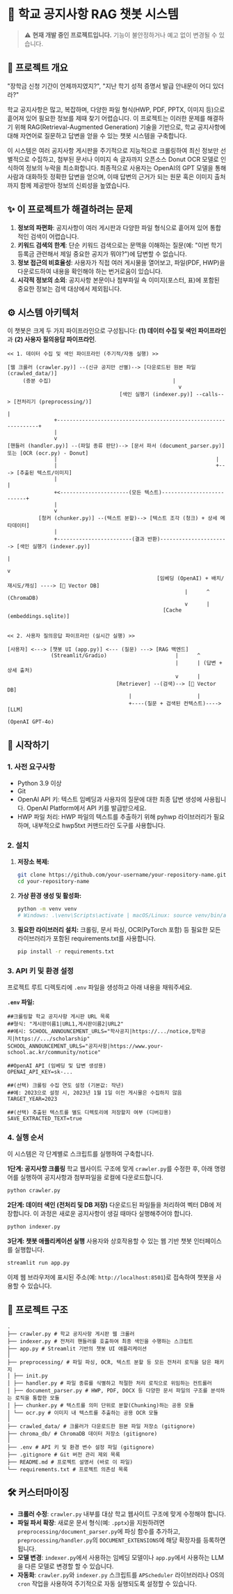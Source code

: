 # 🏫 학교 공지사항 RAG 챗봇 시스템

> ⚠️ **현재 개발 중인 프로젝트입니다.**
> 기능이 불안정하거나 예고 없이 변경될 수 있습니다.

## 📖 프로젝트 개요

"장학금 신청 기간이 언제까지였지?", "지난 학기 성적 증명서 발급 안내문이 어디 있더라?"

학교 공지사항은 많고, 복잡하며, 다양한 파일 형식(HWP, PDF, PPTX, 이미지 등)으로 흩어져 있어 필요한 정보를 제때 찾기 어렵습니다. 이 프로젝트는 이러한 문제를 해결하기 위해 RAG(Retrieval-Augmented Generation) 기술을 기반으로, 학교 공지사항에 대해 자연어로 질문하고 답변을 얻을 수 있는 챗봇 시스템을 구축합니다.

이 시스템은 여러 공지사항 게시판을 주기적으로 지능적으로 크롤링하여 최신 정보만 선별적으로 수집하고, 첨부된 문서나 이미지 속 글자까지 오픈소스 Donut OCR 모델로 인식하여 정보의 누락을 최소화합니다. 최종적으로 사용자는 OpenAI의 GPT 모델을 통해 사람과 대화하듯 정확한 답변을 얻으며, 이때 답변의 근거가 되는 원문 혹은 이미지 출처까지 함께 제공받아 정보의 신뢰성을 높였습니다.

## ✨ 이 프로젝트가 해결하려는 문제

1.  **정보의 파편화**: 공지사항이 여러 게시판과 다양한 파일 형식으로 흩어져 있어 통합적인 검색이 어렵습니다.
2.  **키워드 검색의 한계**: 단순 키워드 검색으로는 문맥을 이해하는 질문(예: "이번 학기 등록금 관련해서 제일 중요한 공지가 뭐야?")에 답변할 수 없습니다.
3.  **정보 접근의 비효율성**: 사용자가 직접 여러 게시물을 열어보고, 파일(PDF, HWP)을 다운로드하여 내용을 확인해야 하는 번거로움이 있습니다.
4.  **시각적 정보의 소외**: 공지사항 본문이나 첨부파일 속 이미지(포스터, 표)에 포함된 중요한 정보는 검색 대상에서 제외됩니다.

## ⚙️ 시스템 아키텍처

이 챗봇은 크게 두 가지 파이프라인으로 구성됩니다: **(1) 데이터 수집 및 색인 파이프라인**과 **(2) 사용자 질의응답 파이프라인**.

```
<< 1. 데이터 수집 및 색인 파이프라인 (주기적/자동 실행) >>

[웹 크롤러 (crawler.py)] --(신규 공지만 선별)--> [다운로드된 원본 파일 (crawled_data/)]
     (증분 수집)                                       |
                                                       v
                                    [색인 실행기 (indexer.py)] --calls--> [전처리기 (preprocessing/)]
                                                                                |
               +----------------------------------------------------------------+
               |
               v
[핸들러 (handler.py)] --(파일 종류 판단)--> [문서 파서 (document_parser.py)] 또는 [OCR (ocr.py) - Donut]
               |                                                   |
               |                                                   +---> [추출된 텍스트/이미지]
               |                                                             |
               +<----------------------(모든 텍스트)--------------------------+
               |
               v
          [청커 (chunker.py)] --(텍스트 분할)--> [텍스트 조각 (청크) + 상세 메타데이터]
               |
               +------------------------(결과 반환)----------------------> [색인 실행기 (indexer.py)]
                                                                                |
                                                                                v
                                                [임베딩 (OpenAI) + 배치/재시도/캐싱] ----> [🧠 Vector DB]
                                                         |      ^                      (ChromaDB)
                                                         v      |
                                                  [Cache (embeddings.sqlite)]


<< 2. 사용자 질의응답 파이프라인 (실시간 실행) >>

[사용자] <---> [챗봇 UI (app.py)] <--- (질문) ---> [RAG 백엔드]
              (Streamlit/Gradio)                      |      ^
                                                      |      | (답변 + 상세 출처)
                                                      v      |
                                   [Retriever] --(검색)--> [🧠 Vector DB]
                                       |                     |
                                       +----(질문 + 검색된 컨텍스트)----> [LLM]
                                                                      (OpenAI GPT-4o)
```

## 🚀 시작하기

### 1. 사전 요구사항

-  Python 3.9 이상
- Git
- OpenAI API 키:
  텍스트 임베딩과 사용자의 질문에 대한 최종 답변 생성에 사용됩니다.
  OpenAI Platform에서 API 키를 발급받으세요.
- HWP 파일 처리:
  HWP 파일의 텍스트를 추출하기 위해 pyhwp 라이브러리가 필요하며, 내부적으로 hwp5txt 커맨드라인 도구를 사용합니다.

### 2. 설치

1.  **저장소 복제:**
    ```bash
    git clone https://github.com/your-username/your-repository-name.git
    cd your-repository-name
    ```

2.  **가상 환경 생성 및 활성화:**
    ```bash
    python -m venv venv
    # Windows: .\venv\Scripts\activate | macOS/Linux: source venv/bin/activate
    ```

3.  **필요한 라이브러리 설치:**
    크롤링, 문서 파싱, OCR(PyTorch 포함) 등 필요한 모든 라이브러리가 포함된 requirements.txt를 사용합니다.
    ```bash
    pip install -r requirements.txt
    ```

### 3. API 키 및 환경 설정

프로젝트 루트 디렉토리에 `.env` 파일을 생성하고 아래 내용을 채워주세요.

**`.env` 파일:**
```
##크롤링할 학교 공지사항 게시판 URL 목록
##형식: "게시판이름1|URL1,게시판이름2|URL2"
##예시: SCHOOL_ANNOUNCEMENT_URLS="학사공지|https://.../notice,장학공지|https://.../scholarship"
SCHOOL_ANNOUNCEMENT_URLS="공지사항|https://www.your-school.ac.kr/community/notice"

##OpenAI API (임베딩 및 답변 생성용)
OPENAI_API_KEY=sk-...

##(선택) 크롤링 수집 연도 설정 (기본값: 작년)
##예: 2023으로 설정 시, 2023년 1월 1일 이전 게시물은 수집하지 않음
TARGET_YEAR=2023

##(선택) 추출된 텍스트를 별도 디렉토리에 저장할지 여부 (디버깅용)
SAVE_EXTRACTED_TEXT=true
```

### 4. 실행 순서

이 시스템은 각 단계별로 스크립트를 실행하여 구축합니다.

**1단계: 공지사항 크롤링**
학교 웹사이트 구조에 맞게 `crawler.py`를 수정한 후, 아래 명령어를 실행하여 공지사항과 첨부파일을 로컬에 다운로드합니다.
```bash
python crawler.py
```

**2단계: 데이터 색인 (전처리 및 DB 저장)**
다운로드된 파일들을 처리하여 벡터 DB에 저장합니다. 이 과정은 새로운 공지사항이 생길 때마다 실행해주어야 합니다.
```bash
python indexer.py
```

**3단계: 챗봇 애플리케이션 실행**
사용자와 상호작용할 수 있는 웹 기반 챗봇 인터페이스를 실행합니다.
```bash
streamlit run app.py
```
이제 웹 브라우저에 표시된 주소(예: `http://localhost:8501`)로 접속하여 챗봇을 사용할 수 있습니다.

## 📁 프로젝트 구조

```
.
├── crawler.py # 학교 공지사항 게시판 웹 크롤러
├── indexer.py # 전처리 핸들러를 호출하여 최종 색인을 수행하는 스크립트
├── app.py # Streamlit 기반의 챗봇 UI 애플리케이션
│
├── preprocessing/ # 파일 파싱, OCR, 텍스트 분할 등 모든 전처리 로직을 담은 패키지
│ ├── init.py
│ ├── handler.py # 파일 종류를 식별하고 적절한 처리 로직으로 위임하는 컨트롤러
│ ├── document_parser.py # HWP, PDF, DOCX 등 다양한 문서 파일의 구조를 분석하는 로직을 통합한 모듈
│ ├── chunker.py # 텍스트를 의미 단위로 분할(Chunking)하는 공용 모듈
│ └── ocr.py # 이미지 내 텍스트를 추출하는 공용 OCR 모듈
│
├── crawled_data/ # 크롤러가 다운로드한 원본 파일 저장소 (gitignore)
├── chroma_db/ # ChromaDB 데이터 저장소 (gitignore)
│
├── .env # API 키 및 환경 변수 설정 파일 (gitignore)
├── .gitignore # Git 버전 관리 제외 목록
├── README.md # 프로젝트 설명서 (바로 이 파일)
└── requirements.txt # 프로젝트 의존성 목록
```

## 🛠️ 커스터마이징

-   **크롤러 수정**: `crawler.py` 내부를 대상 학교 웹사이트 구조에 맞게 수정해야 합니다.
-   **파일 파서 확장**: 새로운 문서 형식(예: `.pptx`)을 지원하려면 `preprocessing/document_parser.py`에 파싱 함수를 추가하고, `preprocessing/handler.py`의 `DOCUMENT_EXTENSIONS`에 해당 확장자를 등록하면 됩니다.
-   **모델 변경**: `indexer.py`에서 사용하는 임베딩 모델이나 `app.py`에서 사용하는 LLM을 다른 모델로 변경할 할 수 있습니다.
-   **자동화**: `crawler.py`와 `indexer.py` 스크립트를 `APScheduler` 라이브러리나 OS의 `cron` 작업을 사용하여 주기적으로 자동 실행되도록 설정할 수 있습니다.